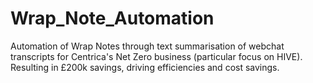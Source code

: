 # Wrap_Note_Automation

Automation of Wrap Notes through text summarisation of webchat transcripts for Centrica's Net Zero business (particular focus on HIVE). Resulting in £200k savings, driving efficiencies and cost savings.
